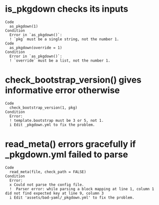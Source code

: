 # is_pkgdown checks its inputs

    Code
      as_pkgdown(1)
    Condition
      Error in `as_pkgdown()`:
      ! `pkg` must be a single string, not the number 1.
    Code
      as_pkgdown(override = 1)
    Condition
      Error in `as_pkgdown()`:
      ! `override` must be a list, not the number 1.

# check_bootstrap_version() gives informative error otherwise

    Code
      check_bootstrap_version(1, pkg)
    Condition
      Error:
      ! template.bootstrap must be 3 or 5, not 1.
      i Edit _pkgdown.yml to fix the problem.

# read_meta() errors gracefully if _pkgdown.yml failed to parse

    Code
      read_meta(file, check_path = FALSE)
    Condition
      Error:
      x Could not parse the config file.
      !  Parser error: while parsing a block mapping at line 1, column 1 did not find expected key at line 9, column 3
      i Edit 'assets/bad-yaml/_pkgdown.yml' to fix the problem.

